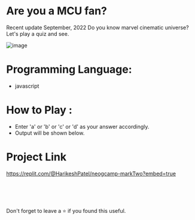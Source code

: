 # Are you a MCU fan?
Recent update September, 2022
Do you know marvel cinematic universe? Let's play a quiz and see.

![image](https://user-images.githubusercontent.com/43793294/194690727-e095f387-2781-46e5-ab42-36dd6e08ef3f.png)

# Programming Language:

 - javascript 

# How to Play :
 - Enter 'a' or 'b' or 'c' or 'd' as your answer accordingly.
 - Output will be shown below.

# Project Link

https://replit.com/@HarikeshPatel/neogcamp-markTwo?embed=true

<br>
<br>
<br>
<br>
Don't forget to leave a ⭐ if you found this useful.
